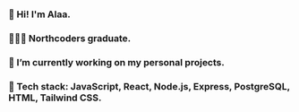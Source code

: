### 👋 Hi! I'm Alaa.

### 👩🏽‍🎓 Northcoders graduate.

### 🌱 I’m currently working on my personal projects.

### 🧠 Tech stack: JavaScript, React, Node.js, Express, PostgreSQL, HTML, Tailwind CSS.

<!--
**Northerner988/Northerner988** is a ✨ _special_ ✨ repository because its `README.md` (this file) appears on your GitHub profile.

Here are some ideas to get you started:

- 🔭 I’m currently working on ...
- 🌱 I’m currently learning ...
- 👯 I’m looking to collaborate on ...
- 🤔 I’m looking for help with ...
- 💬 Ask me about ...
- 📫 How to reach me: ...
- 😄 Pronouns: ...
- ⚡ Fun fact: ...
-->
